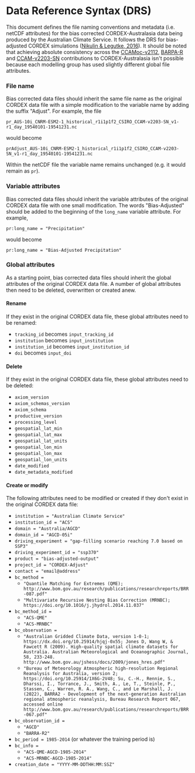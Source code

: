 # Data Reference Syntax (DRS)

This document defines the file naming conventions and metadata (i.e. netCDF attributes)
for the bias corrected CORDEX-Australasia data being produced by the Australian Climate Service.
It follows the DRS for bias-adjusted CORDEX simulations
([Nikulin & Legutke, 2016](http://is-enes-data.github.io/CORDEX_adjust_drs.pdf)).
It should be noted that achieving absolute consistency across the
[CCAMoc-v2112](https://dx.doi.org/10.25914/8fve-1910),
[BARPA-R](https://dx.doi.org/10.25914/z1x6-dq28) and
[CCAM-v2203-SN](https://dx.doi.org/10.25914/rd73-4m3)
contributions to CORDEX-Australasia isn't possible
because each modelling group has used slightly different global file attributes.

### File name

Bias corrected data files should inherit the same file name as the original CORDEX data file
with a simple modification to the variable name by adding the suffix "Adjust".
For example, the file
```
pr_AUS-10i_CNRM-ESM2-1_historical_r1i1p1f2_CSIRO_CCAM-v2203-SN_v1-r1_day_19540101-19541231.nc
```
would become
```
prAdjust_AUS-10i_CNRM-ESM2-1_historical_r1i1p1f2_CSIRO_CCAM-v2203-SN_v1-r1_day_19540101-19541231.nc
```
Within the netCDF file the variable name remains unchanged (e.g. it would remain as `pr`).

### Variable attributes 

Bias corrected data files should inherit the variable attributes of the original CORDEX data file
with one small modification.
The words "Bias-Adjusted" should be added to the beginning of the `long_name` variable attribute.
For example,
```
pr:long_name = "Precipitation"
```
would become
```
pr:long_name = "Bias-Adjusted Precipitation"
```

### Global attributes

As a starting point, bias corrected data files should inherit the global attributes of the original CORDEX data file.
A number of global attributes then need to be deleted, overwritten or created anew.

#### Rename

If they exist in the original CORDEX data file,
these global attributes need to be renamed:

- `tracking_id` becomes `input_tracking_id`
- `institution` becomes `input_institution`
- `institution_id` becomes `input_institution_id`
- `doi` becomes `input_doi`

#### Delete

If they exist in the original CORDEX data file,
these global attributes need to be deleted:

- `axiom_version`
- `axiom_schemas_version`
- `axiom_schema`
- `productive_version`
- `processing_level`
- `geospatial_lat_min`
- `geospatial_lat_max`
- `geospatial_lat_units`
- `geospatial_lon_min`
- `geospatial_lon_max`
- `geospatial_lon_units`
- `date_modified`
- `date_metadata_modified`

#### Create or modify

The following attributes need to be modified or created if they don't exist
in the original CORDEX data file:

- `institution = "Australian Climate Service"`
- `institution_id = "ACS"`
- `domain = "Australia/AGCD"`
- `domain_id = "AGCD-05i"`
- `driving_experiment = "gap-filling scenario reaching 7.0 based on SSP3"`
- `driving_experiment_id = "ssp370"`
- `product = "bias-adjusted-output"`
- `project_id = "CORDEX-Adjust"`
- `contact = "email@address"`
- `bc_method =`
  - `"Quantile Matching for Extremes (QME); http://www.bom.gov.au/research/publications/researchreports/BRR-087.pdf"`
  - `"Multivariate Recursive Nesting Bias Correction (MRNBC); https://doi.org/10.1016/j.jhydrol.2014.11.037"`
- `bc_method_id =`
  - `"ACS-QME"`
  - `"ACS-MRNBC"`
- `bc_observation =`
  - `"Australian Gridded Climate Data, version 1-0-1; https://dx.doi.org/10.25914/hjqj-0x55; Jones D, Wang W, & Fawcett R (2009). High-quality spatial climate datasets for Australia. Australian Meteorological and Oceanographic Journal, 58, 233-248. http://www.bom.gov.au/jshess/docs/2009/jones_hres.pdf"`
  - `"Bureau of Meteorology Atmospheric high-resolution Regional Reanalysis for Australia, version 2;  https://doi.org/10.25914/1X6G-2V48; Su, C.-H., Rennie, S., Dharssi, I., Torrance, J., Smith, A., Le, T., Steinle, P., Stassen, C., Warren, R. A., Wang, C., and Le Marshall, J. (2022), BARRA2 - Development of the next-generation Australian regional atmospheric reanalysis, Bureau Research Report 067, accessed online http://www.bom.gov.au/research/publications/researchreports/BRR-067.pdf"`
- `bc_observation_id =`
  - `"AGCD"`
  - `"BARRA-R2"`
- `bc_period = 1985-2014` (or whatever the training period is)
- `bc_info =`
  - `"ACS-QME-AGCD-1985-2014"`
  - `"ACS-MRNBC-AGCD-1985-2014"`
- `creation_date = "YYYY-MM-DDTHH:MM:SSZ"`

